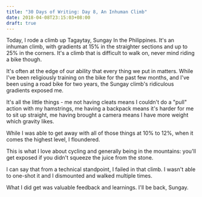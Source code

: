 ```yaml
---
title: "30 Days of Writing: Day 8, An Inhuman Climb"
date: 2018-04-08T23:15:03+08:00
draft: true
---
```


Today, I rode a climb up Tagaytay, Sungay In the Philippines. It's an inhuman climb, with gradients at 15% in the straighter sections and up to 25% in the corners. It's a climb that is difficult to walk on, never mind riding a bike though.

It's often at the edge of our ability that every thing we put in matters. While I've been religiously training on the bike for the past few months, and I've been using a road bike for two years, the Sungay climb's ridiculous gradients exposed me.

It's all the little things - me not having cleats means I couldn't do a "pull" action with my hamstrings, me having a backpack means it's harder for me to sit up straight, me having brought a camera means I have more weight which gravity likes.

While I was able to get away with all of those things at 10% to 12%, when it comes the highest level, I floundered.

This is what I love about cycling and generally being in the mountains: you'll get exposed if you didn't squeeze the juice from the stone.

I can say that from a technical standpoint, I failed in that climb. I wasn't able to one-shot it and I dismounted and walked multiple times.

What I did get was valuable feedback and learnings. I'll be back, Sungay.

